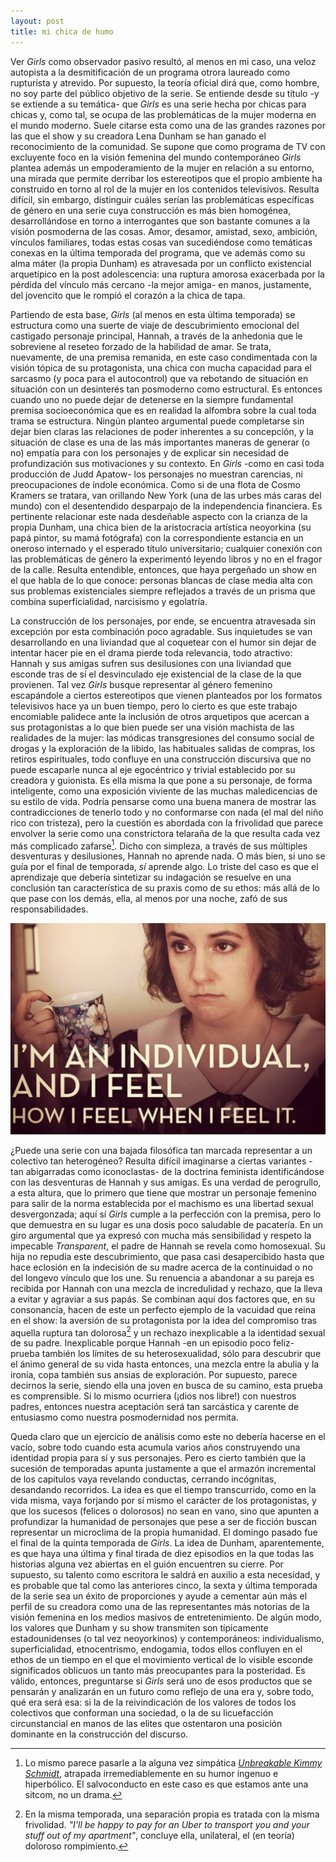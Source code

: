 ```yaml
---
layout: post
title: mi chica de humo
---
```


Ver *Girls* como observador pasivo resultó, al menos en mi caso, una veloz autopista a la desmitificación de un programa otrora laureado como rupturista y atrevido. Por supuesto, la teoría oficial dirá que, como hombre, no soy parte del público objetivo de la serie. Se entiende desde su título -y se extiende a su temática- que *Girls* es una serie hecha por chicas para chicas y, como tal, se ocupa de las problemáticas de la mujer moderna en el mundo moderno. Suele citarse esta como una de las grandes razones por las que el show y su creadora Lena Dunham se han ganado el reconocimiento de la comunidad. Se supone que como programa de TV con excluyente foco en la visión femenina del mundo contemporáneo *Girls* plantea además un empoderamiento de la mujer en relación a su entorno, una mirada que permite derribar los estereotipos que el propio ambiente ha construido en torno al rol de la mujer en los contenidos televisivos. Resulta difícil, sin embargo, distinguir cuáles serían las problemáticas específicas de género en una serie cuya construcción es más bien homogénea, desarrollándose en torno a interrogantes que son bastante comunes a la visión posmoderna de las cosas. Amor, desamor, amistad, sexo, ambición, vínculos familiares, todas estas cosas van sucediéndose como temáticas conexas en la última temporada del programa, que ve además como su alma máter (la propia Dunham) es atravesada por un conflicto existencial arquetípico en la post adolescencia: una ruptura amorosa exacerbada por la pérdida del vínculo más cercano -la mejor amiga- en manos, justamente, del jovencito que le rompió el corazón a la chica de tapa.

Partiendo de esta base, *Girls* (al menos en esta última temporada) se estructura como una suerte de viaje de descubrimiento emocional del castigado personaje principal, Hannah, a través de la anhedonia que le sobreviene al reseteo forzado de la habilidad de amar. Se trata, nuevamente, de una premisa remanida, en este caso condimentada con la visión tópica de su protagonista, una chica con mucha capacidad para el sarcasmo (y poca para el autocontrol) que va rebotando de situación en situación con un desinterés tan posmoderno como estructural. Es entonces cuando uno no puede dejar de detenerse en la siempre fundamental premisa socioeconómica que es en realidad la alfombra sobre la cual toda trama se estructura. Ningún planteo argumental puede completarse sin dejar bien claras las relaciones de poder inherentes a su concepción, y la situación de clase es una de las más importantes maneras de generar (o no) empatía para con los personajes y de explicar sin necesidad de profundización sus motivaciones y su contexto. En *Girls* -como en casi toda producción de Judd Apatow- los personajes no muestran carencias, ni preocupaciones de índole económica. Como si de una flota de Cosmo Kramers se tratara, van orillando New York (una de las urbes más caras del mundo) con el desentendido desparpajo de la independencia financiera. Es pertinente relacionar este nada desdeñable aspecto con la crianza de la propia Dunham, una chica bien de la aristocracia artística neoyorkina (su papá pintor, su mamá fotógrafa) con la correspondiente estancia en un oneroso internado y el esperado título universitario; cualquier conexión con las problemáticas de género la experimentó leyendo libros y no en el fragor de la calle. Resulta entendible, entonces, que haya pergeñado un show en el que habla de lo que conoce: personas blancas de clase media alta con sus problemas existenciales siempre reflejados a través de un prisma que combina superficialidad, narcisismo y egolatría.

La construcción de los personajes, por ende, se encuentra atravesada sin excepción por esta combinación poco agradable. Sus inquietudes se van desarrollando en una liviandad que al coquetear con el humor sin dejar de intentar hacer pie en el drama pierde toda relevancia, todo atractivo: Hannah y sus amigas sufren sus desilusiones con una liviandad que esconde tras de sí el desvinculado eje existencial de la clase de la que provienen. Tal vez *Girls* busque representar al género femenino escapándole a ciertos estereotipos que vienen planteados por los formatos televisivos hace ya un buen tiempo, pero lo cierto es que este trabajo encomiable palidece ante la inclusión de otros arquetipos que acercan a sus protagonistas a lo que bien puede ser una visión machista de las realidades de la mujer: las módicas transgresiones del consumo social de drogas y la exploración de la libido, las habituales salidas de compras, los retiros espirituales, todo confluye en una construcción discursiva que no puede escaparle nunca al eje egocéntrico y trivial establecido por su creadora y guionista. Es ella misma la que pone a su personaje, de forma inteligente, como una exposición viviente de las muchas maledicencias de su estilo de vida. Podría pensarse como una buena manera de mostrar las contradicciones de tenerlo todo y no conformarse con nada (el mal del niño rico con tristeza), pero la cuestión es abordada con la frivolidad que parece envolver la serie como una constrictora telaraña de la que resulta cada vez más complicado zafarse[^fn-n1]. Dicho con simpleza, a través de sus múltiples desventuras y desilusiones, Hannah no aprende nada. O más bien, si uno se guía por el final de temporada, *sí* aprende algo. Lo triste del caso es que el aprendizaje que debería sintetizar su indagación se resuelve en una conclusión tan característica de su praxis como de su ethos: más allá de lo que pase con los demás, ella, al menos por una noche, zafó de sus responsabilidades.

![alt text](https://raw.githubusercontent.com/irigoin/irigoin.github.io/master/images/chiks.jpg "Filosofía barata y zapatos de marca")

¿Puede una serie con una bajada filosófica tan marcada representar a un colectivo tan heterogéneo? Resulta difícil imaginarse a ciertas variantes -tan abigarradas como iconoclastas- de la doctrina feminista identificándose con las desventuras de Hannah y sus amigas. Es una verdad de perogrullo, a esta altura, que lo primero que tiene que mostrar un personaje femenino para salir de la norma establecida por el machismo es una libertad sexual desvergonzada; aquí sí *Girls* cumple a la perfección con la premisa, pero lo que demuestra en su lugar es una dosis poco saludable de pacatería. En un giro argumental que ya expresó con mucha más sensibilidad y respeto la impecable *Transparent*, el padre de Hannah se revela como homosexual. Su hija no repudia este descubrimiento, que pasa casi desapercibido hasta que hace eclosión en la indecisión de su madre acerca de la continuidad o no del longevo vínculo que los une. Su renuencia a abandonar a su pareja es recibida por Hannah con una mezcla de incredulidad y rechazo, que la lleva a evitar y agraviar a sus papás. Se combinan aquí dos factores que, en su consonancia, hacen de este un perfecto ejemplo de la vacuidad que reina en el show: la aversión de su protagonista por la idea del compromiso tras aquella ruptura tan dolorosa[^fn-n2] y un rechazo inexplicable a la identidad sexual de su padre. Inexplicable porque Hannah -en un episodio poco feliz- prueba también los límites de su heterosexualidad, sólo para descubrir que el ánimo general de su vida hasta entonces, una mezcla entre la abulia y la ironía, copa también sus ansias de exploración. Por supuesto, parece decirnos la serie, siendo ella una joven en busca de su camino, esta prueba es comprensible. Si lo mismo ocurriera (¡dios nos libre!) con nuestros padres, entonces nuestra aceptación será tan sarcástica y carente de entusiasmo como nuestra posmodernidad nos permita.

Queda claro que un ejercicio de análisis como este no debería hacerse en el vacío, sobre todo cuando esta acumula varios años construyendo una identidad propia para sí y sus personajes. Pero es cierto también que la sucesión de temporadas apunta justamente a que el armazón incremental de los capítulos vaya revelando conductas, cerrando incógnitas, desandando recorridos. La idea es que el tiempo transcurrido, como en la vida misma, vaya forjando por sí mismo el carácter de los protagonistas, y que los sucesos (felices o dolorosos) no sean en vano, sino que apunten a profundizar la humanidad de personajes que pese a ser de ficción buscan representar un microclima de la propia humanidad. El domingo pasado fue el final de la quinta temporada de *Girls*. La idea de Dunham, aparentemente, es que haya una última y final tirada de diez episodios en la que todas las historias alguna vez abiertas en el guión encuentren su cierre. Por supuesto, su talento como escritora le saldrá en auxilio a esta necesidad, y es probable que tal como las anteriores cinco, la sexta y última temporada de la serie sea un éxito de proporciones y ayude a cementar aún más el perfil de su creadora como una de las representantes más notorias de la visión femenina en los medios masivos de entretenimiento. De algún modo, los valores que Dunham y su show transmiten son típicamente estadounidenses (o tal vez neoyorkinos) y contemporáneos: individualismo, superficialidad, etnocentrismo, endogamia, todos ellos confluyen en el ethos de un tiempo en el que el movimiento vertical de lo visible esconde significados oblicuos un tanto más preocupantes para la posteridad. Es válido, entonces, preguntarse si *Girls* será uno de esos productos que se pensarán y analizarán en un futuro como reflejo de una era y, sobre todo, qué era será esa: si la de la reivindicación de los valores de todos los colectivos que conforman una sociedad, o la de su licuefacción circunstancial en manos de las elites que ostentaron una posición dominante en la construcción del discurso.


[^fn-n1]: Lo mismo parece pasarle a la alguna vez simpática [*Unbreakable Kimmy Schmidt*](http://netflix.com/title/80025384), atrapada irremediablemente en su humor ingenuo e hiperbólico. El salvoconducto en este caso es que estamos ante una sitcom, no un drama.
[^fn-n2]: En la misma temporada, una separación propia es tratada con la misma frivolidad. *"I'll be happy to pay for an Uber to transport you and your stuff out of my apartment"*, concluye ella, unilateral, el (en teoría) doloroso rompimiento.
